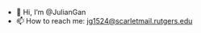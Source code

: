 - 👋 Hi, I’m @JulianGan
- 📫 How to reach me: jg1524@scarletmail.rutgers.edu

<!---
JulianGan/JulianGan is a ✨ special ✨ repository because its `README.md` (this file) appears on your GitHub profile.
You can click the Preview link to take a look at your changes.
--->
